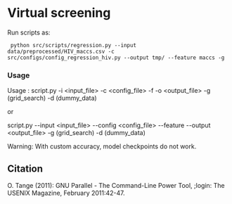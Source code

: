 # Virtual screening

Run scripts as:

```
 python src/scripts/regression.py --input data/preprocessed/HIV_maccs.csv -c src/configs/config_regression_hiv.py --output tmp/ --feature maccs -g
```
### Usage
Usage : script.py -i <input_file> -c <config_file> -f <featurizer> -o <output_file> -g (grid_search) -d (dummy_data)

or

script.py --input <input_file> --config <config_file> --feature <featurizer> --output <output_file> -g (grid_search) -d (dummy_data)

Warning: With custom accuracy, model checkpoints do not work.

## Citation
O. Tange (2011): GNU Parallel - The Command-Line Power Tool,  ;login: The USENIX Magazine, February 2011:42-47.
